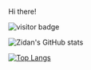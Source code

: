 Hi there!

![visitor badge](https://visitor-badge.glitch.me/badge?page_id=ahmedzidan.visitor-badge)

![Zidan's GitHub stats](https://github-readme-stats.vercel.app/api?username=ahmedzidan&count_private=true)


[![Top Langs](https://github-readme-stats.vercel.app/api/top-langs/?username=ahmedzidan&layout=compact)](https://github.com/anuraghazra/github-readme-stats)
